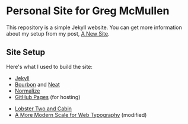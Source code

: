 # Personal Site for Greg McMullen

This repository is a simple Jekyll website. You can get more information about my setup from my post, [A New Site](http://gregoryamcmullen.com/code/a-new-site).

## Site Setup

Here's what I used to build the site:

* [Jekyll](http://jekyllrb.com)
* [Bourbon](http://bourbon.io) and [Neat](http://neat.bourbon.io)
* [Normalize](http://github.com/necolas/normalize.css)
* [GitHub Pages](https://pages.github.com) (for hosting)
- [Lobster Two and Cabin](http://bit.ly/1U1uCPV)
- [A More Modern Scale for Web Typography](http://typecast.com/blog/a-more-modern-scale-for-web-typography) (modified)
